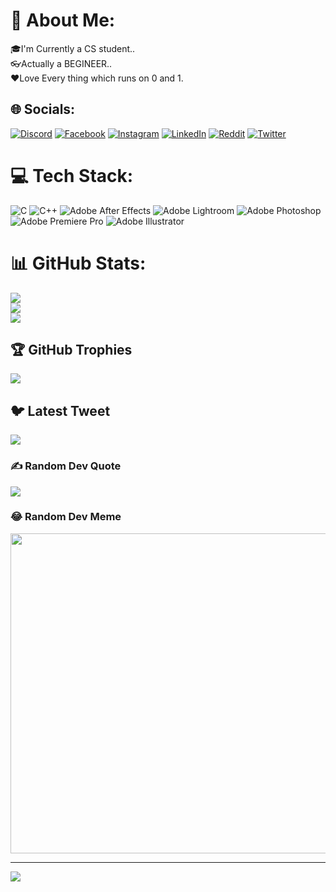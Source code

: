 # 💫 About Me:
🎓I'm Currently a CS student..<br>👓Actually a BEGINEER..<br>❤️Love Every thing which runs on 0 and 1.


## 🌐 Socials:
[![Discord](https://img.shields.io/badge/Discord-%237289DA.svg?logo=discord&logoColor=white)](https://discord.gg/EYKJCB6cqk) [![Facebook](https://img.shields.io/badge/Facebook-%231877F2.svg?logo=Facebook&logoColor=white)](https://facebook.com/aditya.kumararya.127) [![Instagram](https://img.shields.io/badge/Instagram-%23E4405F.svg?logo=Instagram&logoColor=white)](https://instagram.com/roxxadiiii) [![LinkedIn](https://img.shields.io/badge/LinkedIn-%230077B5.svg?logo=linkedin&logoColor=white)](https://linkedin.com/in/aditya-kumar-363b8b192) [![Reddit](https://img.shields.io/badge/Reddit-%23FF4500.svg?logo=Reddit&logoColor=white)](https://reddit.com/user/Roxxadiiii) [![Twitter](https://img.shields.io/badge/Twitter-%231DA1F2.svg?logo=Twitter&logoColor=white)](https://twitter.com/roxxadiiii) 

# 💻 Tech Stack:
![C](https://img.shields.io/badge/c-%2300599C.svg?style=for-the-badge&logo=c&logoColor=white) ![C++](https://img.shields.io/badge/c++-%2300599C.svg?style=for-the-badge&logo=c%2B%2B&logoColor=white) ![Adobe After Effects](https://img.shields.io/badge/Adobe%20After%20Effects-9999FF.svg?style=for-the-badge&logo=Adobe%20After%20Effects&logoColor=white) ![Adobe Lightroom](https://img.shields.io/badge/Adobe%20Lightroom-31A8FF.svg?style=for-the-badge&logo=Adobe%20Lightroom&logoColor=white) ![Adobe Photoshop](https://img.shields.io/badge/adobephotoshop-%2331A8FF.svg?style=for-the-badge&logo=adobephotoshop&logoColor=white) ![Adobe Premiere Pro](https://img.shields.io/badge/Adobe%20Premiere%20Pro-9999FF.svg?style=for-the-badge&logo=Adobe%20Premiere%20Pro&logoColor=white) ![Adobe Illustrator](https://img.shields.io/badge/adobeillustrator-%23FF9A00.svg?style=for-the-badge&logo=adobeillustrator&logoColor=white)
# 📊 GitHub Stats:
![](https://github-readme-stats.vercel.app/api?username=roxxamay&theme=dark&hide_border=false&include_all_commits=false&count_private=false)<br/>
![](https://github-readme-streak-stats.herokuapp.com/?user=roxxamay&theme=dark&hide_border=false)<br/>
![](https://github-readme-stats.vercel.app/api/top-langs/?username=roxxamay&theme=dark&hide_border=false&include_all_commits=false&count_private=false&layout=compact)

## 🏆 GitHub Trophies
![](https://github-profile-trophy.vercel.app/?username=roxxamay&theme=matrix&no-frame=true&no-bg=false&margin-w=4)

## 🐦 Latest Tweet
[![](https://gtce.itsvg.in/api?username=https://twitter.com/roxxadiiii)](https://github.com/VishwaGauravIn/github-twitter-card-embed)

### ✍️ Random Dev Quote
![](https://quotes-github-readme.vercel.app/api?type=horizontal&theme=tokyonight)

### 😂 Random Dev Meme
<img src="https://meme-api.com/gimme/" width="512px"/>

---
[![](https://visitcount.itsvg.in/api?id=roxxamay&icon=7&color=0)](https://visitcount.itsvg.in)

<!-- Proudly created with GPRM ( https://gprm.itsvg.in ) -->
